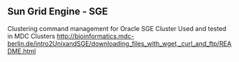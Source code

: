 ## Sun Grid Engine - SGE
Clustering command management for Oracle SGE Cluster 
Used and tested in MDC Clusters
http://bioinformatics.mdc-berlin.de/intro2UnixandSGE/downloading_files_with_wget,_curl_and_ftp/README.html